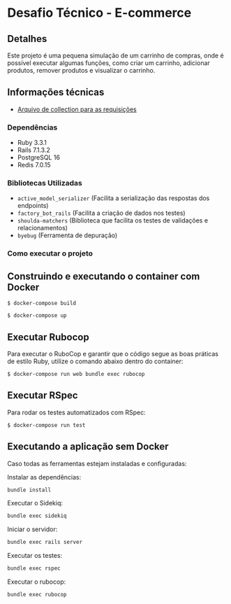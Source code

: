 # Desafio Técnico - E-commerce  

## Detalhes  
Este projeto é uma pequena simulação de um carrinho de compras, onde é possível executar algumas funções, como criar um carrinho, adicionar produtos, remover produtos e visualizar o carrinho.  

## Informações técnicas  

- [Arquivo de collection para as requisições](carts.json)  

### Dependências  
- Ruby 3.3.1  
- Rails 7.1.3.2  
- PostgreSQL 16  
- Redis 7.0.15  

### Bibliotecas Utilizadas  
- `active_model_serializer` (Facilita a serialização das respostas dos endpoints)  
- `factory_bot_rails` (Facilita a criação de dados nos testes)  
- `shoulda-matchers` (Biblioteca que facilita os testes de validações e relacionamentos)  
- `byebug` (Ferramenta de depuração)  

### Como executar o projeto  

## Construindo e executando o container com Docker  

```console
$ docker-compose build
```

```console
$ docker-compose up
```

## Executar Rubocop  

Para executar o RuboCop e garantir que o código segue as boas práticas de estilo Ruby, utilize o comando abaixo dentro do container:  

```console
$ docker-compose run web bundle exec rubocop
```

## Executar RSpec  

Para rodar os testes automatizados com RSpec:  

```console
$ docker-compose run test
```

## Executando a aplicação sem Docker  

Caso todas as ferramentas estejam instaladas e configuradas:  

Instalar as dependências:  

```bash
bundle install
```

Executar o Sidekiq:  

```bash
bundle exec sidekiq
```

Iniciar o servidor:  

```bash
bundle exec rails server
```

Executar os testes:  

```bash
bundle exec rspec
```

Executar o rubocop:  

```bash
bundle exec rubocop
```

